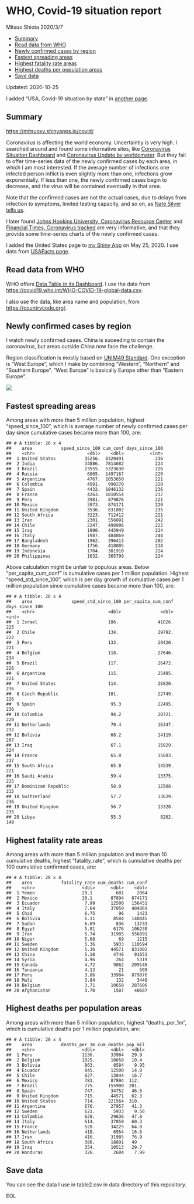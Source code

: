 WHO, Covid-19 situation report
================
Mitsuo Shiota
2020/3/7

  - [Summary](#summary)
  - [Read data from WHO](#read-data-from-who)
  - [Newly confirmed cases by region](#newly-confirmed-cases-by-region)
  - [Fastest spreading areas](#fastest-spreading-areas)
  - [Highest fatality rate areas](#highest-fatality-rate-areas)
  - [Highest deaths per population
    areas](#highest-deaths-per-population-areas)
  - [Save data](#save-data)

Updated: 2020-10-25

I added “USA, Covid-19 situation by state” in [another page](USA.md).

## Summary

<https://mitsuoxv.shinyapps.io/covid/>

Coronavirus is affecting the world economy. Uncertaintiy is very high. I
searched around and found some informative sites, like [Coronavirus
Situation
Dashboard](https://who.maps.arcgis.com/apps/opsdashboard/index.html#/c88e37cfc43b4ed3baf977d77e4a0667)
and [Coronavirus Update by
worldometer](https://www.worldometers.info/coronavirus/). But they fail
to offer time-series data of the newly confirmed cases by each area, in
which I am most interested. If the average number of infections one
infected person inflict is even slightly more than one, infections grow
exponentially. If less than one, the newly confirmed cases begin to
decrease, and the virus will be contained eventually in that area.

Note that the confirmed cases are not the actual cases, due to delays
from infection to symptoms, limited testing capacity, and so on, as
[Nate Silver tells
us](https://fivethirtyeight.com/features/coronavirus-case-counts-are-meaningless/).

I later found [Johns Hopkins University, Coronavirus Resource
Center](https://coronavirus.jhu.edu/) and [Financial Times, Coronavirus
tracked](https://www.ft.com/content/a26fbf7e-48f8-11ea-aeb3-955839e06441)
are very informative, and that they provide some time-series charts of
the newly confirmed cases.

I added the United States page to [my Shiny
App](https://mitsuoxv.shinyapps.io/covid/) on May 25, 2020. I use data
from [USAFacts
page](https://usafacts.org/visualizations/coronavirus-covid-19-spread-map/).

## Read data from WHO

WHO offers [Data Table in its Dashboard](https://covid19.who.int/table).
I use the data from
<https://covid19.who.int/WHO-COVID-19-global-data.csv>.

I also use the data, like area name and population, from
<https://countrycode.org/>.

## Newly confirmed cases by region

I watch newly confirmed cases. China is suceeding to contain the
coronavirus, but areas outside China now face the challenge.

Region classification is mostly based on [UN M49
Standard](https://unstats.un.org/unsd/methodology/m49/). One exception
is “West Europe”, which I make by combining “Western”, “Northern” and
“Southern Europe”. “West Europe” is basically Europe other than
“Eastern Europe”.

![](README_files/figure-gfm/chart-1.png)<!-- -->

## Fastest spreading areas

Among areas with more than 5 million population, highest
“speed\_since\_100”, which is average number of newly confirmed cases
per day since cumulative cases became more than 100, are:

    ## # A tibble: 20 x 4
    ##    area           speed_since_100 cum_conf days_since_100
    ##    <chr>                    <dbl>    <dbl>          <int>
    ##  1 United States           35256.  8320491            236
    ##  2 India                   34886.  7814682            224
    ##  3 Brazil                  23555.  5323630            226
    ##  4 Russia                   6805.  1497167            220
    ##  5 Argentina                4767.  1053650            221
    ##  6 Colombia                 4501.   990270            220
    ##  7 Spain                    4432.  1046132            236
    ##  8 France                   4263.  1010554            237
    ##  9 Peru                     3981.   879876            221
    ## 10 Mexico                   3973.   874171            220
    ## 11 United Kingdom           3536.   831002            235
    ## 12 South Africa             3223.   712412            221
    ## 13 Iran                     2301.   556891            242
    ## 14 Chile                    2247.   498906            222
    ## 15 Iraq                     1990.   445949            224
    ## 16 Italy                    1987.   484869            244
    ## 17 Bangladesh               1962.   396413            202
    ## 18 Germany                  1756.   418005            238
    ## 19 Indonesia                1704.   381910            224
    ## 20 Philippines              1632.   365799            224

Above calculation might be unfair to populous areas. Below
“per\_capita\_cum\_conf” is cumulative cases per 1 million population.
Highest “speed\_std\_since\_100”, which is per day growth of cumulative
cases per 1 million population since cumulative cases became more than
100, are:

    ## # A tibble: 20 x 4
    ##    area               speed_std_since_100 per_capita_cum_conf days_since_100
    ##    <chr>                            <dbl>               <dbl>          <int>
    ##  1 Israel                           186.               41826.            225
    ##  2 Chile                            134.               29792.            222
    ##  3 Peru                             133.               29420.            221
    ##  4 Belgium                          118.               27646.            234
    ##  5 Brazil                           117.               26472.            226
    ##  6 Argentina                        115.               25485.            221
    ##  7 United States                    114.               26820.            236
    ##  8 Czech Republic                   101.               22749.            226
    ##  9 Spain                             95.3              22495.            236
    ## 10 Colombia                          94.2              20721.            220
    ## 11 Netherlands                       70.4              16347.            232
    ## 12 Bolivia                           68.2              14119.            207
    ## 13 Iraq                              67.1              15029.            224
    ## 14 France                            65.8              15603.            237
    ## 15 South Africa                      65.8              14539.            221
    ## 16 Saudi Arabia                      59.4              13375.            225
    ## 17 Dominican Republic                58.0              12508.            215
    ## 18 Switzerland                       57.7              13629.            236
    ## 19 United Kingdom                    56.7              13328.            235
    ## 20 Libya                             55.3               8262.            149

## Highest fatality rate areas

Among areas with more than 5 million population and more than 10
cumulative deaths, highest “fatality\_rate”, which is cumulative deaths
per 100 cumulative confirmed cases, are:

    ## # A tibble: 20 x 4
    ##    area           fatality_rate cum_deaths cum_conf
    ##    <chr>                  <dbl>      <dbl>    <dbl>
    ##  1 Yemen                  29.1         601     2064
    ##  2 Mexico                 10.1       87894   874171
    ##  3 Ecuador                 7.99      12500   156451
    ##  4 Italy                   7.64      37059   484869
    ##  5 Chad                    6.75         96     1423
    ##  6 Bolivia                 6.11       8584   140445
    ##  7 Sudan                   6.09        836    13733
    ##  8 Egypt                   5.81       6176   106230
    ##  9 Iran                    5.74      31985   556891
    ## 10 Niger                   5.68         69     1215
    ## 11 Sweden                  5.36       5933   110594
    ## 12 United Kingdom          5.36      44571   831002
    ## 13 China                   5.18       4746    91653
    ## 14 Syria                   4.96        264     5319
    ## 15 Canada                  4.72       9862   209148
    ## 16 Tanzania                4.13         21      509
    ## 17 Peru                    3.86      33984   879876
    ## 18 Mali                    3.84        132     3440
    ## 19 Belgium                 3.71      10658   287606
    ## 20 Afghanistan             3.70       1507    40687

## Highest deaths per population areas

Among areas with more than 5 million population, highest
“deaths\_per\_1m”, which is cumulative deaths per 1 million
population, are:

    ## # A tibble: 20 x 4
    ##    area           deaths_per_1m cum_deaths pop_mil
    ##    <chr>                  <dbl>      <dbl>   <dbl>
    ##  1 Peru                   1136.      33984   29.9 
    ##  2 Belgium                1025.      10658   10.4 
    ##  3 Bolivia                 863.       8584    9.95
    ##  4 Ecuador                 845.      12500   14.8 
    ##  5 Chile                   827.      13844   16.7 
    ##  6 Mexico                  781.      87894  112.  
    ##  7 Brazil                  775.     155900  201.  
    ##  8 Spain                   747.      34752   46.5 
    ##  9 United Kingdom          715.      44571   62.3 
    ## 10 United States           714.     221564  310.  
    ## 11 Argentina               676.      27957   41.3 
    ## 12 Sweden                  621.       5933    9.56
    ## 13 Colombia                620.      29636   47.8 
    ## 14 Italy                   614.      37059   60.3 
    ## 15 France                  528.      34225   64.8 
    ## 16 Netherlands             418.       6954   16.6 
    ## 17 Iran                    416.      31985   76.9 
    ## 18 South Africa            386.      18891   49   
    ## 19 Iraq                    354.      10513   29.7 
    ## 20 Honduras                326.       2604    7.99

## Save data

You can see the data I use in table2.csv in data directory of this
repository.

EOL
